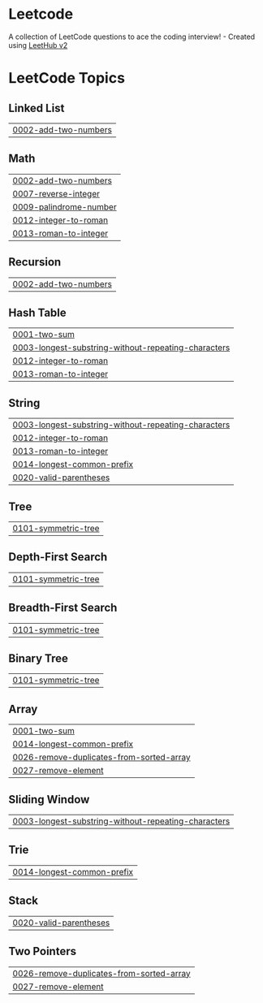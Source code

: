 # Leetcode
A collection of LeetCode questions to ace the coding interview! - Created using [LeetHub v2](https://github.com/arunbhardwaj/LeetHub-2.0)

<!---LeetCode Topics Start-->
# LeetCode Topics
## Linked List
|  |
| ------- |
| [0002-add-two-numbers](https://github.com/AdityaGupta0001/Leetcode/tree/master/0002-add-two-numbers) |
## Math
|  |
| ------- |
| [0002-add-two-numbers](https://github.com/AdityaGupta0001/Leetcode/tree/master/0002-add-two-numbers) |
| [0007-reverse-integer](https://github.com/AdityaGupta0001/Leetcode/tree/master/0007-reverse-integer) |
| [0009-palindrome-number](https://github.com/AdityaGupta0001/Leetcode/tree/master/0009-palindrome-number) |
| [0012-integer-to-roman](https://github.com/AdityaGupta0001/Leetcode/tree/master/0012-integer-to-roman) |
| [0013-roman-to-integer](https://github.com/AdityaGupta0001/Leetcode/tree/master/0013-roman-to-integer) |
## Recursion
|  |
| ------- |
| [0002-add-two-numbers](https://github.com/AdityaGupta0001/Leetcode/tree/master/0002-add-two-numbers) |
## Hash Table
|  |
| ------- |
| [0001-two-sum](https://github.com/AdityaGupta0001/Leetcode/tree/master/0001-two-sum) |
| [0003-longest-substring-without-repeating-characters](https://github.com/AdityaGupta0001/Leetcode/tree/master/0003-longest-substring-without-repeating-characters) |
| [0012-integer-to-roman](https://github.com/AdityaGupta0001/Leetcode/tree/master/0012-integer-to-roman) |
| [0013-roman-to-integer](https://github.com/AdityaGupta0001/Leetcode/tree/master/0013-roman-to-integer) |
## String
|  |
| ------- |
| [0003-longest-substring-without-repeating-characters](https://github.com/AdityaGupta0001/Leetcode/tree/master/0003-longest-substring-without-repeating-characters) |
| [0012-integer-to-roman](https://github.com/AdityaGupta0001/Leetcode/tree/master/0012-integer-to-roman) |
| [0013-roman-to-integer](https://github.com/AdityaGupta0001/Leetcode/tree/master/0013-roman-to-integer) |
| [0014-longest-common-prefix](https://github.com/AdityaGupta0001/Leetcode/tree/master/0014-longest-common-prefix) |
| [0020-valid-parentheses](https://github.com/AdityaGupta0001/Leetcode/tree/master/0020-valid-parentheses) |
## Tree
|  |
| ------- |
| [0101-symmetric-tree](https://github.com/AdityaGupta0001/Leetcode/tree/master/0101-symmetric-tree) |
## Depth-First Search
|  |
| ------- |
| [0101-symmetric-tree](https://github.com/AdityaGupta0001/Leetcode/tree/master/0101-symmetric-tree) |
## Breadth-First Search
|  |
| ------- |
| [0101-symmetric-tree](https://github.com/AdityaGupta0001/Leetcode/tree/master/0101-symmetric-tree) |
## Binary Tree
|  |
| ------- |
| [0101-symmetric-tree](https://github.com/AdityaGupta0001/Leetcode/tree/master/0101-symmetric-tree) |
## Array
|  |
| ------- |
| [0001-two-sum](https://github.com/AdityaGupta0001/Leetcode/tree/master/0001-two-sum) |
| [0014-longest-common-prefix](https://github.com/AdityaGupta0001/Leetcode/tree/master/0014-longest-common-prefix) |
| [0026-remove-duplicates-from-sorted-array](https://github.com/AdityaGupta0001/Leetcode/tree/master/0026-remove-duplicates-from-sorted-array) |
| [0027-remove-element](https://github.com/AdityaGupta0001/Leetcode/tree/master/0027-remove-element) |
## Sliding Window
|  |
| ------- |
| [0003-longest-substring-without-repeating-characters](https://github.com/AdityaGupta0001/Leetcode/tree/master/0003-longest-substring-without-repeating-characters) |
## Trie
|  |
| ------- |
| [0014-longest-common-prefix](https://github.com/AdityaGupta0001/Leetcode/tree/master/0014-longest-common-prefix) |
## Stack
|  |
| ------- |
| [0020-valid-parentheses](https://github.com/AdityaGupta0001/Leetcode/tree/master/0020-valid-parentheses) |
## Two Pointers
|  |
| ------- |
| [0026-remove-duplicates-from-sorted-array](https://github.com/AdityaGupta0001/Leetcode/tree/master/0026-remove-duplicates-from-sorted-array) |
| [0027-remove-element](https://github.com/AdityaGupta0001/Leetcode/tree/master/0027-remove-element) |
<!---LeetCode Topics End-->